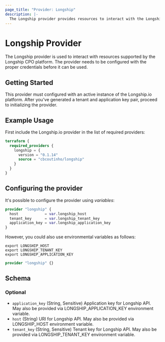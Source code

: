 ```yaml
---
page_title: "Provider: Longship"
description: |-
  The Longship provider provides resources to interact with the Longship.io API.
---
```


# Longship Provider

The Longship provider is used to interact with resources supported by the
Longship CPO platform. The provider needs to be configured with the proper
credentials before it can be used.

## Getting Started

This provider must configured with an active instance of the Longship.io
platform. After you've generated a tenant and application key pair, proceed to
initializing the provider.

## Example Usage

First include the Longship.io provider in the list of required providers:

```terraform
terraform {
  required_providers {
    longship = {
	  version = "0.1.14"
	  source = "cbcoutinho/longship"
    }
  }
}
```

## Configuring the provider

It's possible to configure the provider using _variables_:

```terraform
provider "longship" {
  host            = var.longship_host
  tenant_key      = var.longship_tenant_key
  application_key = var.longship_application_key
}
```

However, you could also use environmental variables as follows:

```shell
export LONGSHIP_HOST
export LONGSHIP_TENANT_KEY
export LONGSHIP_APPLICATION_KEY
```

```terraform
provider "longship" {}
```



<!-- schema generated by tfplugindocs -->
## Schema

### Optional

- `application_key` (String, Sensitive) Application key for Longship API. May also be provided via LONGSHIP_APPLICATION_KEY environment variable.
- `host` (String) URI for Longship API. May also be provided via LONGSHIP_HOST environment variable.
- `tenant_key` (String, Sensitive) Tenant key for Longship API. May also be provided via LONGSHIP_TENANT_KEY environment variable.
